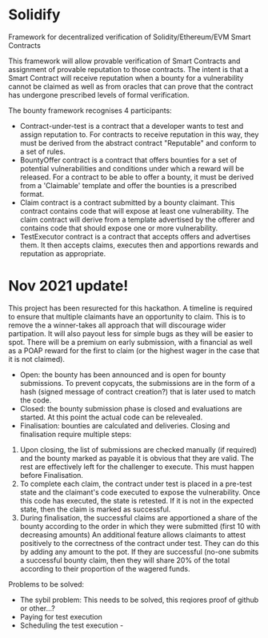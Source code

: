 # Solidify
Framework for decentralized verification of Solidity/Ethereum/EVM Smart Contracts

This framework will allow provable verification of Smart Contracts and assignment of provable reputation to those contracts. The intent is that a Smart Contract will receive reputation when a bounty for a vulnerability cannot be claimed as well as from oracles that can prove that the contract has undergone prescribed levels of formal verification.

The bounty framework recognises 4 participants: 
- Contract-under-test is a contract that a developer wants to test and assign reputation to. For contracts to receive reputation in this way, they must be derived from the abstract contract "Reputable" and conform to a set of rules.
- BountyOffer contract is a contract that offers bounties for a set of potential vulnerabilities and conditions under which a reward will be released. For a contract to be able to offer a bounty, it must be derived from a 'Claimable' template and offer the bounties is a prescribed format. 
- Claim contract is a contract submitted by a bounty claimant.  This contract contains code that will expose at least one vulnerability.  The claim contract will derive from a template advertised by the offerer and contains code that should expose one or more vulnerability.
- TestExecutor contract is a contract that accepts offers and advertises them.  It then accepts claims, executes then and apportions rewards and reputation as appropriate.

# Nov 2021 update!
This project has been resurected for this hackathon.  A timeline is required to ensure that multiple claimants have an opportunity to claim. This is to remove the  a winner-takes all approach that will discourage wider partipation.  It will also payout less for simple bugs as they will be easier to spot.  There will be a premium on early submission, with a financial as well as a POAP reward for the first to claim (or the highest wager in the case that it is not claimed).
- Open: the bounty has been announced and is open for bounty submissions. To prevent copycats, the submissions are in the form of a hash (signed message of contract creation?) that is later used to match the code.
- Closed: the bounty submission phase is closed and evaluations are started. At this point the actual code can be relevealed.
- Finalisation: bounties are calculated and deliveries.
Closing and finalisation require multiple steps:
1. Upon closing, the list of submissions are checked manually (if required) and the bounty marked as payable it is obvious that they are valid. The rest are effectively left for the challenger to execute.  This must happen before Finalisation.
2. To complete each claim, the contract under test is placed in a pre-test state and the claimant's code executed to expose the vulnerability. Once this code has executed, the state is retested.  If it is not in the expected state, then the claim is marked as successful.
3. During finalisation, the successful claims are apportioned a share of the bounty according to the order in which they were submitted (first 10 with decreasing amounts)
An additional feature allows claimants to attest positively to the correctness of the contract under test.  They can do this by adding any amount to the pot. If they are successful (no-one submits a successful bounty claim, then they will share 20% of the total according to their proportion of the wagered funds.

Problems to be solved:
- The sybil problem: This needs to be solved, this reqiores proof of github or other...?
- Paying for test execution
- Scheduling the test execution - 
